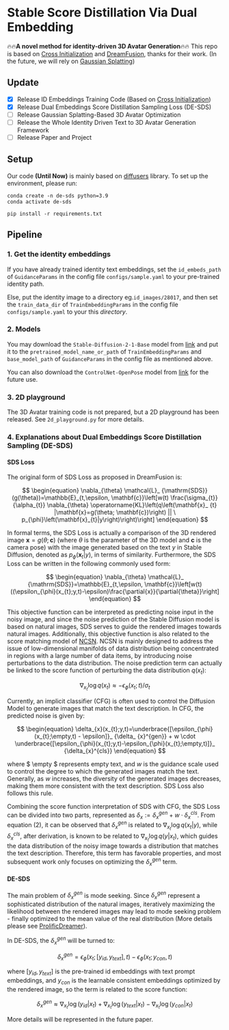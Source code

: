 # Stable Score Distillation Via Dual Embedding
:fire::fire:**A novel method for identity-driven 3D Avatar Generation**:fire::fire:
This repo is based on [Cross Initialization](https://github.com/lyuPang/CrossInitialization) and [DreamFusion](https://dreamfusion3d.github.io/), thanks for their work.
(In the future, we will rely on [Gaussian Splatting](https://github.com/graphdeco-inria/gaussian-splatting))

## Update
- [x] Release ID Embeddings Training Code (Based on [Cross Initialization](https://github.com/lyuPang/CrossInitialization))
- [x] Release Dual Embeddings Score Distillation Sampling Loss (DE-SDS)
- [ ] Release Gaussian Splatting-Based 3D Avatar Optimization
- [ ] Release the Whole Identity Driven Text to 3D Avatar Generation Framework
- [ ] Release Paper and Project

## Setup
Our code **(Until Now)** is mainly based on [diffusers](https://github.com/huggingface/diffusers) library.
To set up the environment, please run:
```
conda create -n de-sds python=3.9
conda activate de-sds

pip install -r requirements.txt
```

## Pipeline
### 1. Get the identity embeddings
If you have already trained identity text embeddings, set the `id_embeds_path` of `GuidanceParams` in the config file `configs/sample.yaml` to your pre-trained identity path.

Else, put the identity image to a directory eg.`id_images/28017`, and then set the `train_data_dir` of `TrainEmbeddingParams` in the config file `configs/sample.yaml` to your this *directory*.

### 2. Models
You may download the `Stable-Diffusion-2-1-Base` model from [link](https://huggingface.co/stabilityai/stable-diffusion-2-1-base) and put it to the `pretrained_model_name_or_path` of `TrainEmbeddingParams` and `base_model_path` of `GuidanceParams` in the config file as mentioned above.

You can also download the `ControlNet-OpenPose` model from [link](https://huggingface.co/thibaud/controlnet-sd21-openposev2-diffusers) for the future use.

### 3. 2D playground
The 3D Avatar training code is not prepared, but a 2D playground has been released.
See `2d_playground.py` for more details.


### 4. Explanations about Dual Embeddings Score Distillation Sampling (DE-SDS)
#### SDS Loss
The original form of SDS Loss as proposed in DreamFusion is:

$$
\begin{equation}
    \nabla_{\theta} \mathcal{L}_ {\mathrm{SDS}}(g(\theta))=\mathbb{E}_{t,\epsilon, \mathbf{c}}\left[w(t) \frac{\sigma_{t}}{\alpha_{t}} \nabla_{\theta} \operatorname{KL}\left(q\left(\mathbf{x}_ {t} |\mathbf{x}=g(\theta; \mathbf{c})\right) || \ p_{\phi}\left(\mathbf{x}_{t}|y\right)\right)\right]
\end{equation}
$$

In formal terms, the SDS Loss is actually a comparison of the 3D rendered image $\mathbf{x}=g(\theta; \mathbf{c})$ (where $\theta$ is the parameter of the 3D model and $\mathbf{c}$ is the camera pose) with the image generated based on the text $y$ in Stable Diffusion, denoted as $p_{\phi}\left(\mathbf{x}_{t}|y\right)$, in terms of similarity. Furthermore, the SDS Loss can be written in the following commonly used form:

$$
\begin{equation}
    \nabla_{\theta} \mathcal{L}_ {\mathrm{SDS}}=\mathbb{E}_{t,\epsilon, \mathbf{c}}\left[w(t)((\epsilon_{\phi}(x_{t};y,t)-\epsilon)\frac{\partial{x}}{\partial{\theta}}\right]
\end{equation}
$$

This objective function can be interpreted as predicting noise input in the noisy image, and since the noise prediction of the Stable Diffusion model is based on natural images, SDS serves to guide the rendered images towards natural images. Additionally, this objective function is also related to the score matching model of [NCSN](https://arxiv.org/abs/1907.05600). NCSN is mainly designed to address the issue of low-dimensional manifolds of data distribution being concentrated in regions with a large number of data items, by introducing noise perturbations to the data distribution. The noise prediction term can actually be linked to the score function of perturbing the data distribution $q(x_{t})$:

$$
\begin{equation}
    \nabla_{x_{t}}\log q(x_{t}) \approx -\epsilon_{\phi}(x_{t};t) / \sigma_{t}
\end{equation}
$$


Currently, an implicit classifier (CFG) is often used to control the Diffusion Model to generate images that match the text description. In CFG, the predicted noise is given by:

$$
\begin{equation}
\delta_{x}(x_{t};y,t)=\underbrace{[\epsilon_{\phi}(x_{t};\empty,t) - \epsilon]}_ {\delta_ {x}^{gen}} + w \cdot \underbrace{[\epsilon_{\phi}(x_{t};y,t)-\epsilon_{\phi}(x_{t};\empty,t)]}_ {\delta_{x}^{cls}}
\end{equation}
$$

where $ \empty $ represents empty text, and $w$ is the guidance scale used to control the degree to which the generated images match the text. Generally, as $w$ increases, the diversity of the generated images decreases, making them more consistent with the text description. SDS Loss also follows this rule.


Combining the score function interpretation of SDS with CFG, the SDS Loss can be divided into two parts, represented as $\delta_{x}:=\delta_{x}^{gen} + w \cdot \delta_{x}^{cls}$. From equation (2), it can be observed that $\delta_{x}^{gen}$ is related to $\nabla_{x_{t}}\log q(x_{t}|y)$, while $\delta_{x}^{cls}$, after derivation, is known to be related to $\nabla_{x_{t}}\log q(y|x_{t})$, which guides the data distribution of the noisy image towards a distribution that matches the text description. Therefore, this term has favorable properties, and most subsequent work only focuses on optimizing the $\delta_{x}^{gen}$ term.

#### DE-SDS
The main problem of $\delta_{x}^{gen}$ is mode seeking. Since $\delta_{x}^{gen}$ represent a sophisticated distribution of the natural images, iteratively maximizing the likelihood between the rendered images may lead to mode seeking problem - finally optimized to the mean value of the real distribution (More details please see [ProlificDreamer](https://arxiv.org/abs/2305.16213)). 

In DE-SDS, the $\delta_{x}^{gen}$ will be turned to:

$$
\begin{equation}
    \delta_{x}^{gen} = \epsilon_{\phi}(x_{t}; [y_{id}, y_{text}],t) - \epsilon_{\phi}(x_{t}; y_{con},t)
\end{equation}
$$

where $[y_{id}, y_{text}]$ is the pre-trained id embeddings with text prompt embeddings, and $y_{con}$ is the learnable consistent embeddings optimized by the rendered image, so the term is related to the score function:

$$
\begin{equation}
    \delta_{x}^{gen} \approx \nabla_{x_{t}}\log (y_{id}|x_{t}) + \nabla_{x_{t}}\log (y_{text}|x_{t}) - \nabla_{x_{t}}\log (y_{con}|x_{t})
\end{equation}
$$

More details will be represented in the future paper.

